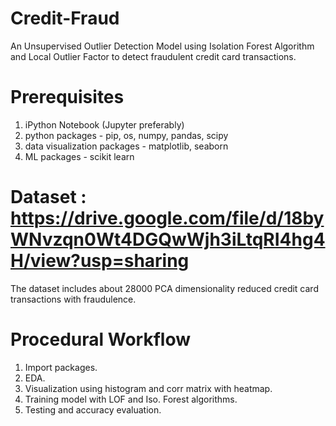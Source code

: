# Credit-Fraud
An Unsupervised Outlier Detection Model using Isolation Forest Algorithm and Local Outlier Factor to detect fraudulent credit card transactions.

# Prerequisites
1. iPython Notebook (Jupyter preferably)
2. python packages - pip, os, numpy, pandas, scipy
3. data visualization packages - matplotlib, seaborn
4. ML packages - scikit learn

# Dataset : https://drive.google.com/file/d/18byWNvzqn0Wt4DGQwWjh3iLtqRI4hg4H/view?usp=sharing
The dataset includes about 28000 PCA dimensionality reduced credit card transactions with fraudulence.

# Procedural Workflow
1. Import packages.
2. EDA.
3. Visualization using histogram and corr matrix with heatmap.
4. Training model with LOF and Iso. Forest algorithms.
5. Testing and accuracy evaluation.
